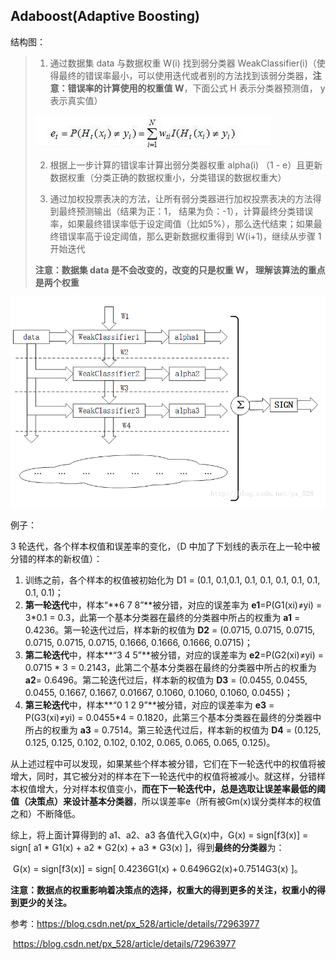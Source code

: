 ## Adaboost(Adaptive Boosting)

结构图：

>1. 通过数据集 data 与数据权重 W(i) 找到弱分类器 WeakClassifier(i)（使得最终的错误率最小，可以使用迭代或者别的方法找到该弱分类器，**注意：错误率的计算使用的权重值 W**，下面公式 H 表示分类器预测值， y 表示真实值）
>
>   ![](imgs/87.png)
>
>2. 根据上一步计算的错误率计算出弱分类器权重 alpha(i) （1 - e）且更新数据权重（分类正确的数据权重小，分类错误的数据权重大）
>
>3. 通过加权投票表决的方法，让所有弱分类器进行加权投票表决的方法得到最终预测输出（结果为正：1， 结果为负：-1），计算最终分类错误率，如果最终错误率低于设定阈值（比如5%），那么迭代结束；如果最终错误率高于设定阈值，那么更新数据权重得到 W(i+1)，继续从步骤 1 开始迭代
>
>**注意：数据集 data 是不会改变的，改变的只是权重 W， 理解该算法的重点是两个权重**

![](imgs/86.png)

例子：

3 轮迭代，各个样本权值和误差率的变化，（D 中加了下划线的表示在上一轮中被分错的样本的新权值）：

1. 训练之前，各个样本的权值被初始化为 D1 = (0.1, 0.1,0.1, 0.1, 0.1, 0.1, 0.1, 0.1, 0.1, 0.1)；
2. **第一轮迭代**中，样本“**6 7 8”**被分错，对应的误差率为 **e1**=P(G1(xi)≠yi) = 3*0.1 = 0.3，此第一个基本分类器在最终的分类器中所占的权重为 **a1** = 0.4236。第一轮迭代过后，样本新的权值为 **D2** = (0.0715, 0.0715, 0.0715, 0.0715, 0.0715,  0.0715, 0.1666, 0.1666, 0.1666, 0.0715)；
3. **第二轮迭代**中，样本**“3 4 5”**被分错，对应的误差率为 **e2**=P(G2(xi)≠yi) = 0.0715 * 3 = 0.2143，此第二个基本分类器在最终的分类器中所占的权重为 **a2**= 0.6496。第二轮迭代过后，样本新的权值为 **D3** = (0.0455, 0.0455, 0.0455, 0.1667, 0.1667,  0.01667, 0.1060, 0.1060, 0.1060, 0.0455)；
4. **第三轮迭代**中，样本**“0 1 2 9”**被分错，对应的误差率为 **e3** = P(G3(xi)≠yi) = 0.0455*4 = 0.1820，此第三个基本分类器在最终的分类器中所占的权重为 **a3** = 0.7514。第三轮迭代过后，样本新的权值为 **D4** = (0.125, 0.125, 0.125, 0.102, 0.102,  0.102, 0.065, 0.065, 0.065, 0.125)。

 从上述过程中可以发现，如果某些个样本被分错，它们在下一轮迭代中的权值将被增大，同时，其它被分对的样本在下一轮迭代中的权值将被减小。就这样，分错样本权值增大，分对样本权值变小，**而在下一轮迭代中，总是选取让误差率最低的阈值（决策点）来设计基本分类器**，所以误差率e（所有被Gm(x)误分类样本的权值之和）不断降低。

综上，将上面计算得到的 a1、a2、a3 各值代入G(x)中，G(x) = sign[f3(x)] = sign[ a1 * G1(x) + a2 * G2(x) + a3 * G3(x) ]，得到**最终的分类器**为：

​		G(x) = sign[f3(x)] = sign[ 0.4236G1(x) + 0.6496G2(x)+0.7514G3(x) ]。



**注意：数据点的权重影响着决策点的选择，权重大的得到更多的关注，权重小的得到更少的关注。**





参考：https://blog.csdn.net/px_528/article/details/72963977

​       	https://blog.csdn.net/px_528/article/details/72963977